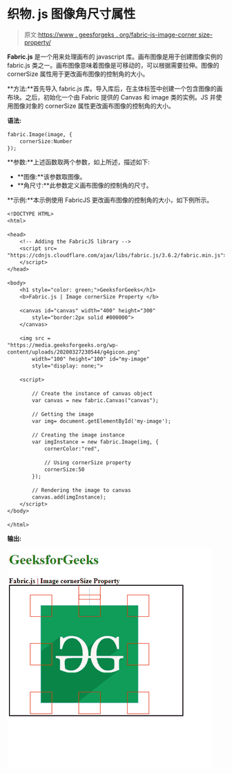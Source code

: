 # 织物. js 图像角尺寸属性

> 原文:[https://www . geesforgeks . org/fabric-js-image-corner size-property/](https://www.geeksforgeeks.org/fabric-js-image-cornersize-property/)

**Fabric.js** 是一个用来处理画布的 javascript 库。画布图像是用于创建图像实例的 fabric.js 类之一。画布图像意味着图像是可移动的，可以根据需要拉伸。图像的 cornerSize 属性用于更改画布图像的控制角的大小。

**方法:**首先导入 fabric.js 库。导入库后，在主体标签中创建一个包含图像的画布块。之后，初始化一个由 Fabric 提供的 Canvas 和 image 类的实例。JS 并使用图像对象的 cornerSize 属性更改画布图像的控制角的大小。

**语法:**

```
fabric.Image(image, {
    cornerSize:Number
});

```

**参数:**上述函数取两个参数，如上所述，描述如下:

*   **图像:**该参数取图像。
*   **角尺寸:**此参数定义画布图像的控制角的尺寸。

**示例:**本示例使用 FabricJS 更改画布图像的控制角的大小，如下例所示。

```
<!DOCTYPE HTML> 
<html> 

<head> 
    <!-- Adding the FabricJS library --> 
    <script src= 
"https://cdnjs.cloudflare.com/ajax/libs/fabric.js/3.6.2/fabric.min.js"> 
    </script> 
</head> 

<body> 
    <h1 style="color: green;">GeeksforGeeks</h1> 
    <b>Fabric.js | Image cornerSize Property </b> 

    <canvas id="canvas" width="400" height="300"
        style="border:2px solid #000000"> 
    </canvas> 

    <img src =
"https://media.geeksforgeeks.org/wp-content/uploads/20200327230544/g4gicon.png" 
        width="100" height="100" id="my-image"
        style="display: none;">

    <script> 

        // Create the instance of canvas object
        var canvas = new fabric.Canvas("canvas"); 

        // Getting the image
        var img= document.getElementById('my-image');

        // Creating the image instance 
        var imgInstance = new fabric.Image(img, {
            cornerColor:"red",

            // Using cornerSize property
            cornerSize:50
        });

        // Rendering the image to canvas
        canvas.add(imgInstance);
    </script> 
</body> 

</html>
```

**输出:**

![](img/46d8aa4851043c18f8d290afd3003965.png)
